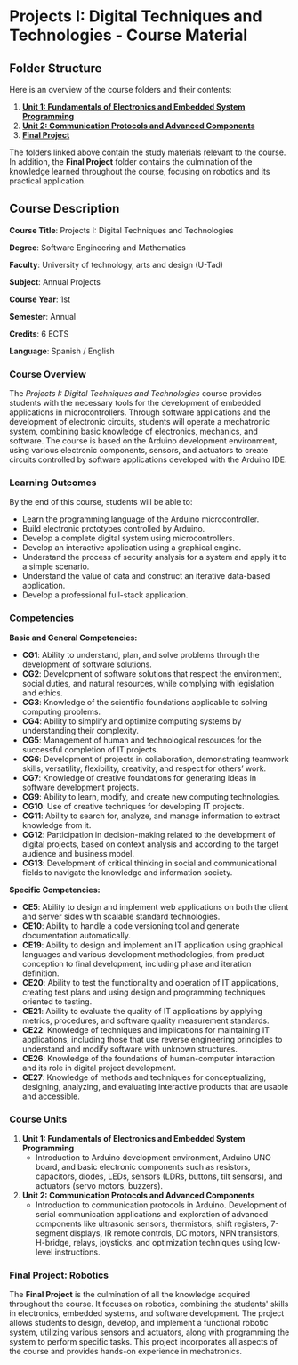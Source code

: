 # Projects I: Digital Techniques and Technologies - Course Material

## **Folder Structure**

Here is an overview of the course folders and their contents:

1. [**Unit 1: Fundamentals of Electronics and Embedded System Programming**](Unit_1/)
2. [**Unit 2: Communication Protocols and Advanced Components**](Unit_2/)
3. [**Final Project**](Final_project/)

The folders linked above contain the study materials relevant to the course. In addition, the **Final Project** folder contains the culmination of the knowledge learned throughout the course, focusing on robotics and its practical application.

## **Course Description**

**Course Title**: Projects I: Digital Techniques and Technologies

**Degree**: Software Engineering and Mathematics

**Faculty**: University of technology, arts and design (U-Tad)

**Subject**: Annual Projects

**Course Year**: 1st

**Semester**: Annual

**Credits**: 6 ECTS

**Language**: Spanish / English

### **Course Overview**

The *Projects I: Digital Techniques and Technologies* course provides students with the necessary tools for the development of embedded applications in microcontrollers. Through software applications and the development of electronic circuits, students will operate a mechatronic system, combining basic knowledge of electronics, mechanics, and software. The course is based on the Arduino development environment, using various electronic components, sensors, and actuators to create circuits controlled by software applications developed with the Arduino IDE.

### **Learning Outcomes**

By the end of this course, students will be able to:

- Learn the programming language of the Arduino microcontroller.
- Build electronic prototypes controlled by Arduino.
- Develop a complete digital system using microcontrollers.
- Develop an interactive application using a graphical engine.
- Understand the process of security analysis for a system and apply it to a simple scenario.
- Understand the value of data and construct an iterative data-based application.
- Develop a professional full-stack application.

### **Competencies**

**Basic and General Competencies:**

- **CG1**: Ability to understand, plan, and solve problems through the development of software solutions.
- **CG2**: Development of software solutions that respect the environment, social duties, and natural resources, while complying with legislation and ethics.
- **CG3**: Knowledge of the scientific foundations applicable to solving computing problems.
- **CG4**: Ability to simplify and optimize computing systems by understanding their complexity.
- **CG5**: Management of human and technological resources for the successful completion of IT projects.
- **CG6**: Development of projects in collaboration, demonstrating teamwork skills, versatility, flexibility, creativity, and respect for others’ work.
- **CG7**: Knowledge of creative foundations for generating ideas in software development projects.
- **CG9**: Ability to learn, modify, and create new computing technologies.
- **CG10**: Use of creative techniques for developing IT projects.
- **CG11**: Ability to search for, analyze, and manage information to extract knowledge from it.
- **CG12**: Participation in decision-making related to the development of digital projects, based on context analysis and according to the target audience and business model.
- **CG13**: Development of critical thinking in social and communicational fields to navigate the knowledge and information society.

**Specific Competencies:**

- **CE5**: Ability to design and implement web applications on both the client and server sides with scalable standard technologies.
- **CE10**: Ability to handle a code versioning tool and generate documentation automatically.
- **CE19**: Ability to design and implement an IT application using graphical languages and various development methodologies, from product conception to final development, including phase and iteration definition.
- **CE20**: Ability to test the functionality and operation of IT applications, creating test plans and using design and programming techniques oriented to testing.
- **CE21**: Ability to evaluate the quality of IT applications by applying metrics, procedures, and software quality measurement standards.
- **CE22**: Knowledge of techniques and implications for maintaining IT applications, including those that use reverse engineering principles to understand and modify software with unknown structures.
- **CE26**: Knowledge of the foundations of human-computer interaction and its role in digital project development.
- **CE27**: Knowledge of methods and techniques for conceptualizing, designing, analyzing, and evaluating interactive products that are usable and accessible.

### **Course Units**

1. **Unit 1: Fundamentals of Electronics and Embedded System Programming**
    - Introduction to Arduino development environment, Arduino UNO board, and basic electronic components such as resistors, capacitors, diodes, LEDs, sensors (LDRs, buttons, tilt sensors), and actuators (servo motors, buzzers).
2. **Unit 2: Communication Protocols and Advanced Components**
    - Introduction to communication protocols in Arduino. Development of serial communication applications and exploration of advanced components like ultrasonic sensors, thermistors, shift registers, 7-segment displays, IR remote controls, DC motors, NPN transistors, H-bridge, relays, joysticks, and optimization techniques using low-level instructions.

### **Final Project: Robotics**

The **Final Project** is the culmination of all the knowledge acquired throughout the course. It focuses on robotics, combining the students' skills in electronics, embedded systems, and software development. The project allows students to design, develop, and implement a functional robotic system, utilizing various sensors and actuators, along with programming the system to perform specific tasks. This project incorporates all aspects of the course and provides hands-on experience in mechatronics.